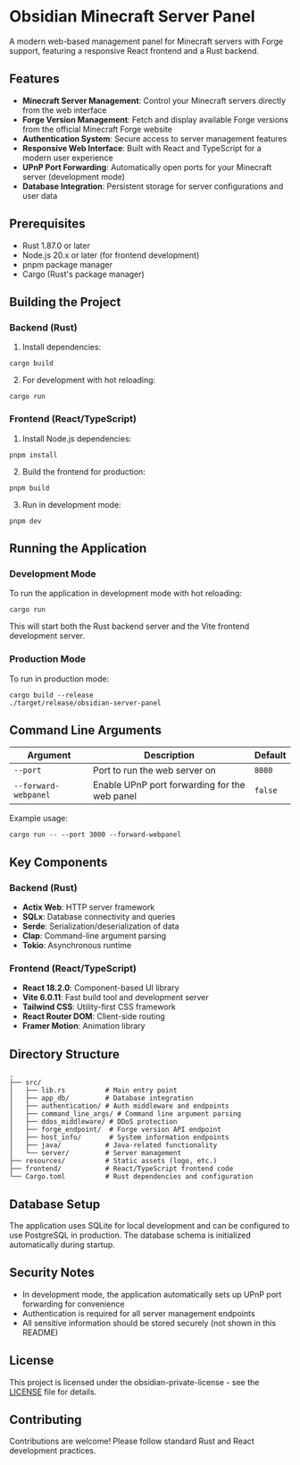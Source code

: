 # Obsidian Minecraft Server Panel

A modern web-based management panel for Minecraft servers with Forge support, featuring a responsive React frontend and a Rust backend.

## Features

- **Minecraft Server Management**: Control your Minecraft servers directly from the web interface
- **Forge Version Management**: Fetch and display available Forge versions from the official Minecraft Forge website
- **Authentication System**: Secure access to server management features
- **Responsive Web Interface**: Built with React and TypeScript for a modern user experience
- **UPnP Port Forwarding**: Automatically open ports for your Minecraft server (development mode)
- **Database Integration**: Persistent storage for server configurations and user data

## Prerequisites

- Rust 1.87.0 or later
- Node.js 20.x or later (for frontend development)
- pnpm package manager
- Cargo (Rust's package manager)

## Building the Project

### Backend (Rust)

1. Install dependencies:

```shell script
cargo build
```

2. For development with hot reloading:

```shell script
cargo run
```

### Frontend (React/TypeScript)

1. Install Node.js dependencies:

```shell script
pnpm install
```

2. Build the frontend for production:

```shell script
pnpm build
```

3. Run in development mode:

```shell script
pnpm dev
```

## Running the Application

### Development Mode

To run the application in development mode with hot reloading:

```shell script
cargo run
```

This will start both the Rust backend server and the Vite frontend development server.

### Production Mode

To run in production mode:

```shell script
cargo build --release
./target/release/obsidian-server-panel
```

## Command Line Arguments

| Argument             | Description                                   | Default |
|----------------------|-----------------------------------------------|---------|
| `--port`             | Port to run the web server on                 | `8080`  |
| `--forward-webpanel` | Enable UPnP port forwarding for the web panel | `false` |

Example usage:

```shell script
cargo run -- --port 3000 --forward-webpanel
```

## Key Components

### Backend (Rust)

- **Actix Web**: HTTP server framework
- **SQLx**: Database connectivity and queries
- **Serde**: Serialization/deserialization of data
- **Clap**: Command-line argument parsing
- **Tokio**: Asynchronous runtime

### Frontend (React/TypeScript)

- **React 18.2.0**: Component-based UI library
- **Vite 6.0.11**: Fast build tool and development server
- **Tailwind CSS**: Utility-first CSS framework
- **React Router DOM**: Client-side routing
- **Framer Motion**: Animation library

## Directory Structure

```
.
├── src/
│   ├── lib.rs          # Main entry point
│   ├── app_db/         # Database integration
│   ├── authentication/ # Auth middleware and endpoints
│   ├── command_line_args/ # Command line argument parsing
│   ├── ddos_middleware/ # DDoS protection
│   ├── forge_endpoint/  # Forge version API endpoint
│   ├── host_info/       # System information endpoints
│   ├── java/           # Java-related functionality
│   └── server/         # Server management
├── resources/          # Static assets (logo, etc.)
├── frontend/           # React/TypeScript frontend code
└── Cargo.toml          # Rust dependencies and configuration
```

## Database Setup

The application uses SQLite for local development and can be configured to use PostgreSQL in production. The database schema is initialized automatically during startup.

## Security Notes

- In development mode, the application automatically sets up UPnP port forwarding for convenience
- Authentication is required for all server management endpoints
- All sensitive information should be stored securely (not shown in this README)

## License

This project is licensed under the obsidian-private-license - see the [LICENSE](LICENSE) file for details.

## Contributing

Contributions are welcome! Please follow standard Rust and React development practices.